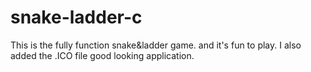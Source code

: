# snake-ladder-c
This is the fully function snake&amp;ladder game. and it's fun to play.
I also added the .ICO file good looking application.


